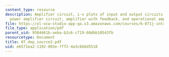 ```yaml
---
content_type: resource
description: Amplifier circuit, i-v plots of input and output circuits of an amplifier,
  power amplifier circuit, amplifier with feedback, and operational amplifier.
file: https://ol-ocw-studio-app-qa.s3.amazonaws.com/courses/6-071j-introduction-to-electronics-signals-and-measurement-spring-2006/e6571ea21192003e7ff24a3c6b6d5518_07_dep_source2.pdf
file_type: application/pdf
parent_uid: 9384461b-aeba-b2c6-c719-60dbb10543fb
resourcetype: Document
title: 07_dep_source2.pdf
uid: e6571ea2-1192-003e-7ff2-4a3c6b6d5518
---
```

